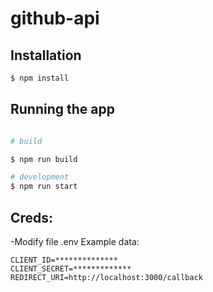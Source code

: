 # github-api

## Installation

```bash
$ npm install
```

## Running the app

```bash

# build

$ npm run build

# development
$ npm run start

```


 ## Creds: 
-Modify file .env 
Example data: 
```
CLIENT_ID=**************
CLIENT_SECRET=*************
REDIRECT_URI=http://localhost:3000/callback
```